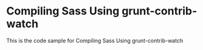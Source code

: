 # Compiling Sass Using grunt-contrib-watch

This is the code sample for Compiling Sass Using grunt-contrib-watch 
